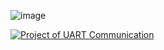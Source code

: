 ![image](https://github.com/Josue-Ambriz/UART-Comm/assets/99371776/66e62179-f047-4ae5-a718-6ea7018ae870)

[![Project of UART Communication]()](https://www.youtube.com/shorts/V0ErIBy1QLk?feature=share)
